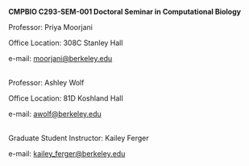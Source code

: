 **CMPBIO C293-SEM-001 Doctoral Seminar in Computational Biology**<br>

Professor: Priya Moorjani

Office Location: 308C Stanley Hall

e-mail: moorjani@berkeley.edu<br>
<br>

Professor: Ashley Wolf

Office Location: 81D Koshland Hall

e-mail: awolf@berkeley.edu<br>
<br>


Graduate Student Instructor: Kailey Ferger

e-mail: kailey_ferger@berkeley.edu
